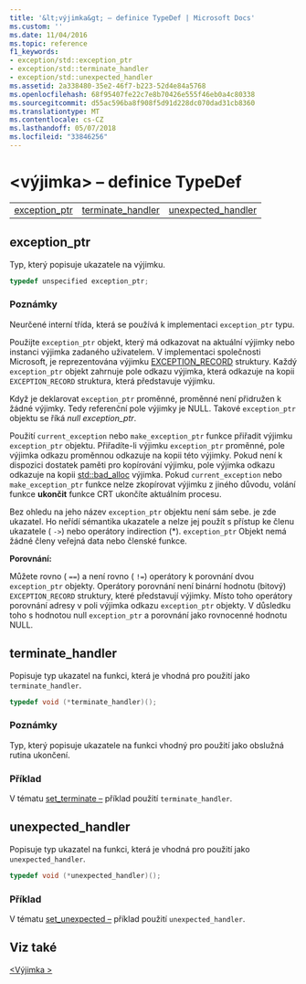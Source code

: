 ```yaml
---
title: '&lt;výjimka&gt; – definice TypeDef | Microsoft Docs'
ms.custom: ''
ms.date: 11/04/2016
ms.topic: reference
f1_keywords:
- exception/std::exception_ptr
- exception/std::terminate_handler
- exception/std::unexpected_handler
ms.assetid: 2a338480-35e2-46f7-b223-52d4e84a5768
ms.openlocfilehash: 68f95407fe22c7e8b70426e555f46eb0a4c80338
ms.sourcegitcommit: d55ac596ba8f908f5d91d228dc070dad31cb8360
ms.translationtype: MT
ms.contentlocale: cs-CZ
ms.lasthandoff: 05/07/2018
ms.locfileid: "33846256"
---
```

# <a name="ltexceptiongt-typedefs"></a>&lt;výjimka&gt; – definice TypeDef

||||
|-|-|-|
|[exception_ptr](#exception_ptr)|[terminate_handler](#terminate_handler)|[unexpected_handler](#unexpected_handler)|

## <a name="exception_ptr"></a>  exception_ptr

Typ, který popisuje ukazatele na výjimku.

```cpp
typedef unspecified exception_ptr;
```

### <a name="remarks"></a>Poznámky

Neurčené interní třída, která se používá k implementaci `exception_ptr` typu.

Použijte `exception_ptr` objekt, který má odkazovat na aktuální výjimky nebo instanci výjimka zadaného uživatelem. V implementaci společnosti Microsoft, je reprezentována výjimku [EXCEPTION_RECORD](http://msdn.microsoft.com/library/windows/desktop/aa363082) struktury. Každý `exception_ptr` objekt zahrnuje pole odkazu výjimka, která odkazuje na kopii `EXCEPTION_RECORD` struktura, která představuje výjimku.

Když je deklarovat `exception_ptr` proměnné, proměnné není přidružen k žádné výjimky. Tedy referenční pole výjimky je NULL. Takové `exception_ptr` objektu se říká *null exception_ptr*.

Použití `current_exception` nebo `make_exception_ptr` funkce přiřadit výjimku `exception_ptr` objektu. Přiřadíte-li výjimku `exception_ptr` proměnné, pole výjimka odkazu proměnnou odkazuje na kopii této výjimky. Pokud není k dispozici dostatek paměti pro kopírování výjimku, pole výjimka odkazu odkazuje na kopii [std::bad_alloc](../standard-library/bad-alloc-class.md) výjimka. Pokud `current_exception` nebo `make_exception_ptr` funkce nelze zkopírovat výjimku z jiného důvodu, volání funkce **ukončit** funkce CRT ukončíte aktuálním procesu.

Bez ohledu na jeho název `exception_ptr` objektu není sám sebe. je zde ukazatel. Ho neřídí sémantika ukazatele a nelze jej použít s přístup ke členu ukazatele ( `->`) nebo operátory indirection (*). `exception_ptr` Objekt nemá žádné členy veřejná data nebo členské funkce.

**Porovnání:**

Můžete rovno ( `==`) a není rovno ( `!=`) operátory k porovnání dvou `exception_ptr` objekty. Operátory porovnání není binární hodnotu (bitový) `EXCEPTION_RECORD` struktury, které představují výjimky. Místo toho operátory porovnání adresy v poli výjimka odkazu `exception_ptr` objekty. V důsledku toho s hodnotou null `exception_ptr` a porovnání jako rovnocenné hodnotu NULL.

## <a name="terminate_handler"></a>  terminate_handler

Popisuje typ ukazatel na funkci, která je vhodná pro použití jako `terminate_handler`.

```cpp
typedef void (*terminate_handler)();
```

### <a name="remarks"></a>Poznámky

Typ, který popisuje ukazatele na funkci vhodný pro použití jako obslužná rutina ukončení.

### <a name="example"></a>Příklad

V tématu [set_terminate –](../standard-library/exception-functions.md#set_terminate) příklad použití `terminate_handler`.

## <a name="unexpected_handler"></a>  unexpected_handler

Popisuje typ ukazatel na funkci, která je vhodná pro použití jako `unexpected_handler`.

```cpp
typedef void (*unexpected_handler)();
```

### <a name="example"></a>Příklad

V tématu [set_unexpected –](../standard-library/exception-functions.md#set_unexpected) příklad použití `unexpected_handler`.

## <a name="see-also"></a>Viz také

[\<Výjimka >](../standard-library/exception.md)<br/>
